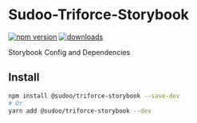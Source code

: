 # Sudoo-Triforce-Storybook

[![npm version](https://badge.fury.io/js/%40sudoo%2Ftriforce-storybook.svg)](https://www.npmjs.com/package/@sudoo/triforce-storybook)
[![downloads](https://img.shields.io/npm/dm/@sudoo/triforce-storybook.svg)](https://www.npmjs.com/package/@sudoo/triforce-storybook)

Storybook Config and Dependencies

## Install

```sh
npm install @sudoo/triforce-storybook --save-dev
# Or
yarn add @sudoo/triforce-storybook --dev
```
